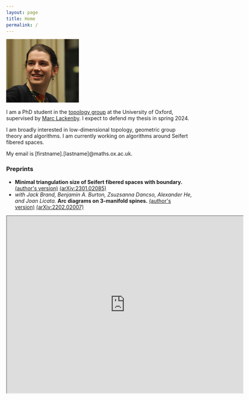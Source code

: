 ```yaml
---
layout: page
title: Home
permalink: /
---
```


<img src="files/profile_2023.jpg" alt="Headshot of me. Photo credit: Stefan Friedl." title="Headshot of me. Photo credit: Stefan Friedl." width=197 height=172 >

I am a PhD student in the [topology group](https://www.maths.ox.ac.uk/groups/topology) at the University of Oxford, supervised by [Marc Lackenby](http://people.maths.ox.ac.uk/lackenby/). I expect to defend my thesis in spring 2024.

I am broadly interested in low-dimensional topology, geometric group theory and algorithms.
I am currently working on algorithms around Seifert fibered spaces.

My email is [firstname].[lastname]@maths.ox.ac.uk.

### Preprints
- __Minimal triangulation size of Seifert fibered spaces with boundary.__ [(author's version)](files/papers/AJackson_SFS_Triangulation_bound.pdf) [(arXiv:2301.02085)](https://arxiv.org/abs/2301.02085)
- _with Jack Brand, Benjamin A. Burton, Zsuzsanna Dancso, Alexander He, and Joan Licata._ __Arc diagrams on 3-manifold spines.__ [(author's version)](files/papers/MFO_MATRIX_Knot_Projections.pdf) [(arXiv:2202.02007)](https://arxiv.org/abs/2202.02007)


<iframe src="https://drive.google.com/file/d/1rBSK-RpvHIh5lJUbmuUpR41mBBY6u-9J/preview" width="640" height="480" allow="autoplay"></iframe>

